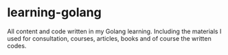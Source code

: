 # learning-golang
All content and code written in my Golang learning.  Including the materials I used for consultation, courses, articles, books and of course the written codes.

